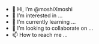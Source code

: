 - 👋 Hi, I’m @moshiXmoshi
- 👀 I’m interested in ...
- 🌱 I’m currently learning ...
- 💞️ I’m looking to collaborate on ...
- 📫 How to reach me ...

<!---
moshiXmoshi/moshiXmoshi is a ✨ special ✨ repository because its `README.md` (this file) appears on your GitHub profile.
You can click the Preview link to take a look at your changes.
--->
